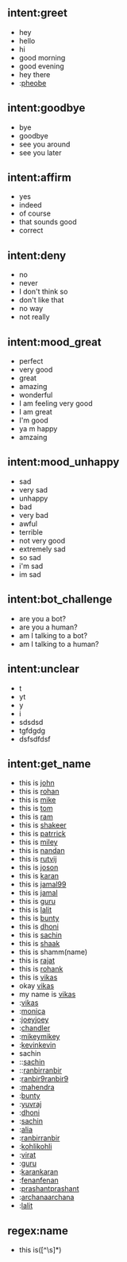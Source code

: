## intent:greet
- hey
- hello
- hi
- good morning
- good evening
- hey there
- :[pheobe](name)

## intent:goodbye
- bye
- goodbye
- see you around
- see you later

## intent:affirm
- yes
- indeed
- of course
- that sounds good
- correct

## intent:deny
- no
- never
- I don't think so
- don't like that
- no way
- not really

## intent:mood_great
- perfect
- very good
- great
- amazing
- wonderful
- I am feeling very good
- I am great
- I'm good
- ya m happy
- amzaing

## intent:mood_unhappy
- sad
- very sad
- unhappy
- bad
- very bad
- awful
- terrible
- not very good
- extremely sad
- so sad
- i'm sad
- im sad

## intent:bot_challenge
- are you a bot?
- are you a human?
- am I talking to a bot?
- am I talking to a human?

## intent:unclear
- t
- yt
- y
- i
- sdsdsd
- tgfdgdg
- dsfsdfdsf

## intent:get_name
- this is [john](name)
- this is [rohan](name)
- this is [mike](name)
- this is [tom](name)
- this is [ram](name)
- this is [shakeer](name)
- this is [patrrick](name)
- this is [miley](name)
- this is [nandan](name)
- this is [rutvij](name)
- this is [joson](name)
- this is [karan](name)
- this is [jamal99](name)
- this is [jamal](name)
- this is [guru](name)
- this is [lalit](name)
- this is [bunty](name)
- this is [dhoni](name)
- this is [sachin](name)
- this is [shaak](name)
- this is shamm(name)
- this is [rajat](name)
- this is [rohank](name)
- this is [vikas](name)
- okay [vikas](name)
- my name is [vikas](name)
- :[vikas](name)
- :[monica](name)
- :[joey](name)[joey](name)
- :[chandler](name)
- :[mikey](name)[mikey](name)
- :[kevin](name)[kevin](name)
- sachin
- ::[sachin](name)
- ::[ranbir](name)[ranbir](name)
- :[ranbir9](name)[ranbir9](name)
- :[mahendra](name)
- :[bunty](name)
- :[yuvraj](name)
- :[dhoni](name)
- :[sachin](name)
- :[alia](name)
- :[ranbir](name)[ranbir](name)
- :[kohli](name)[kohli](name)
- :[virat](name)
- :[guru](name)
- :[karan](name)[karan](name)
- :[fenan](name)[fenan](name)
- :[prashant](name)[prashant](name)
- :[archana](name)[archana](name)
- :[lalit](name)

## regex:name
- this is([^\\s]*)
